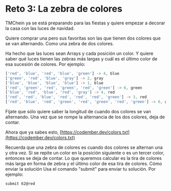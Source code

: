 # Reto 3: La zebra de colores

TMChein ya se está preparando para las fiestas y quiere empezar a decorar la
casa con las luces de navidad.

Quiere comprar una pero sus favoritas son las que tienen dos colores que se van
alternando. Como una zebra de dos colores.

Ha hecho que las luces sean Arrays y cada posición un color. Y quiere saber qué
luces tienen las zebras más largas y cuál es el último color de esa sucesión de
colores. Por ejemplo:

```js
['red', 'blue', 'red', 'blue', 'green'] -> 4, blue
['green', 'red', 'blue', 'gray'] -> 2, gray
['blue', 'blue', 'blue', 'blue'] -> 1, blue
['red', 'green', 'red', 'green', 'red', 'green'] -> 6, green
['blue', 'red', 'blue', 'red', 'gray'] -> 4, red
['red', 'red', 'blue', 'red', 'red', 'red', 'green'] -> 3, red
['red', 'blue', 'red', 'green', 'red', 'green', 'red', 'green'] -> 6, green
```

Fíjate que sólo quiere saber la longitud de cuando dos colores se van
alternando. Una vez que se rompe la alternancia de los dos colores, deja de
contar.

Ahora que ya sabes esto,
[https://codember.dev/colors.txt](https://codember.dev/colors.txt)

Recuerda que una zebra de colores es cuando dos colores se alternan una y otra
vez. Si se repite un color en la posición siguiente o es un tercer color,
entonces se deja de contar. Lo que queremos calcular es la tira de colores más
larga en forma de zebra y el último color de esa tira de colores. Cómo enviar la
solución Usa el comando "submit" para enviar tu solución. Por ejemplo:

```sh
submit 62@red
```
